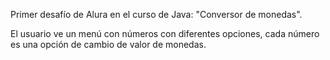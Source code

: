 Primer desafío de Alura en el curso de Java: "Conversor de monedas".



El usuario ve un menú con números con diferentes opciones, cada número es una opción de cambio de valor de monedas.
 